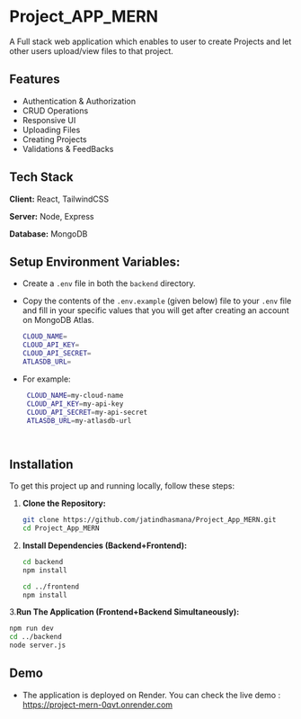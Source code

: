 
# Project_APP_MERN

A Full stack web application which enables to user to create Projects and let other users upload/view files to that project.



## Features

- Authentication & Authorization
- CRUD Operations
- Responsive UI
- Uploading Files
- Creating Projects
- Validations & FeedBacks


## Tech Stack

**Client:** React, TailwindCSS

**Server:** Node, Express

**Database:** MongoDB


## Setup Environment Variables:

- Create a `.env` file in both the `backend` directory.
- Copy the contents of the `.env.example` (given below) file to your `.env` file and fill in your specific values that you will get after creating an account on MongoDB Atlas.
 
   ```bash
   CLOUD_NAME=
   CLOUD_API_KEY=
   CLOUD_API_SECRET=
   ATLASDB_URL=

- For example:
  ```bash
   CLOUD_NAME=my-cloud-name
   CLOUD_API_KEY=my-api-key
   CLOUD_API_SECRET=my-api-secret
   ATLASDB_URL=my-atlasdb-url




## Installation

To get this project up and running locally, follow these steps:

1. **Clone the Repository:**
   ```bash
   git clone https://github.com/jatindhasmana/Project_App_MERN.git
   cd Project_App_MERN

2. **Install Dependencies (Backend+Frontend):**
    ```bash
    cd backend
    npm install

    cd ../frontend
    npm install

3.**Run The Application (Frontend+Backend Simultaneously):** 
   ```bash
   npm run dev
   cd ../backend
   node server.js
   ```    

## Demo

- The application is deployed on Render. You can check the live demo :  https://project-mern-0qvt.onrender.com

